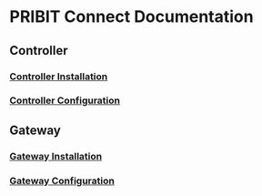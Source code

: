 # PRIBIT Connect Documentation 



## Controller 

### [Controller Installation](/Documents/Connect%20Controller/Controller_Installation.md)

### [Controller Configuration](/Documents/Connect%20Controller/Controller_Configuration.md)


## Gateway 

### [Gateway Installation](/Documents/Connect%20Gateway/Gateway_Installation.md)

### [Gateway Configuration](/Documents/Connect%20Gateway/Gateway_Configuration.md)